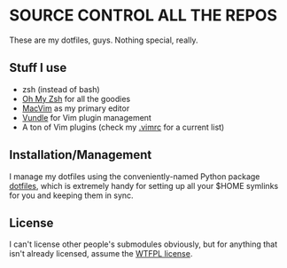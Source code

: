 # SOURCE CONTROL ALL THE REPOS

These are my dotfiles, guys. Nothing special, really.

## Stuff I use

- zsh (instead of bash)
- [Oh My Zsh](https://github.com/robbyrussell/oh-my-zsh/) for all the goodies
- [MacVim](https://code.google.com/p/macvim/) as my primary editor
- [Vundle](https://github.com/gmarik/vundle) for Vim plugin management
- A ton of Vim plugins (check my [.vimrc](https://github.com/JoshMock/dotfiles/blob/master/vimrc) for a current list)

## Installation/Management

I manage my dotfiles using the conveniently-named Python package
[dotfiles](http://pypi.python.org/pypi/dotfiles), which is extremely handy for
setting up all your $HOME symlinks for you and keeping them in sync.

## License

I can't license other people's submodules obviously, but for anything that
isn't already licensed, assume the [WTFPL license](http://sam.zoy.org/wtfpl/).
